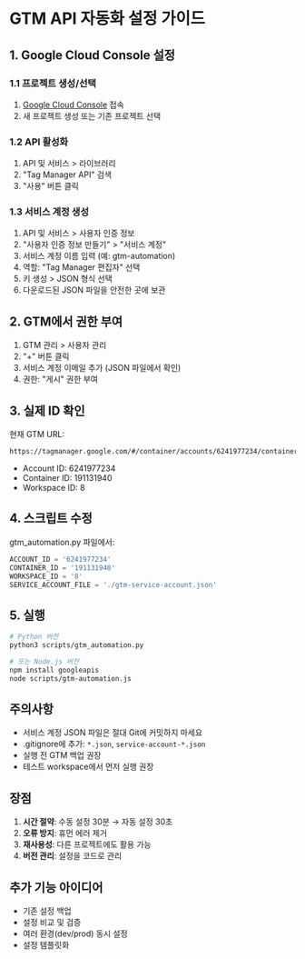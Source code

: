 # GTM API 자동화 설정 가이드

## 1. Google Cloud Console 설정

### 1.1 프로젝트 생성/선택
1. [Google Cloud Console](https://console.cloud.google.com) 접속
2. 새 프로젝트 생성 또는 기존 프로젝트 선택

### 1.2 API 활성화
1. API 및 서비스 > 라이브러리
2. "Tag Manager API" 검색
3. "사용" 버튼 클릭

### 1.3 서비스 계정 생성
1. API 및 서비스 > 사용자 인증 정보
2. "사용자 인증 정보 만들기" > "서비스 계정"
3. 서비스 계정 이름 입력 (예: gtm-automation)
4. 역할: "Tag Manager 편집자" 선택
5. 키 생성 > JSON 형식 선택
6. 다운로드된 JSON 파일을 안전한 곳에 보관

## 2. GTM에서 권한 부여

1. GTM 관리 > 사용자 관리
2. "+" 버튼 클릭
3. 서비스 계정 이메일 추가 (JSON 파일에서 확인)
4. 권한: "게시" 권한 부여

## 3. 실제 ID 확인

현재 GTM URL:
```
https://tagmanager.google.com/#/container/accounts/6241977234/containers/191131940/workspaces/8
```

- Account ID: 6241977234
- Container ID: 191131940
- Workspace ID: 8

## 4. 스크립트 수정

gtm_automation.py 파일에서:
```python
ACCOUNT_ID = '6241977234'
CONTAINER_ID = '191131940'  
WORKSPACE_ID = '8'
SERVICE_ACCOUNT_FILE = './gtm-service-account.json'
```

## 5. 실행

```bash
# Python 버전
python3 scripts/gtm_automation.py

# 또는 Node.js 버전
npm install googleapis
node scripts/gtm-automation.js
```

## 주의사항

- 서비스 계정 JSON 파일은 절대 Git에 커밋하지 마세요
- .gitignore에 추가: `*.json`, `service-account-*.json`
- 실행 전 GTM 백업 권장
- 테스트 workspace에서 먼저 실행 권장

## 장점

1. **시간 절약**: 수동 설정 30분 → 자동 설정 30초
2. **오류 방지**: 휴먼 에러 제거
3. **재사용성**: 다른 프로젝트에도 활용 가능
4. **버전 관리**: 설정을 코드로 관리

## 추가 기능 아이디어

- 기존 설정 백업
- 설정 비교 및 검증
- 여러 환경(dev/prod) 동시 설정
- 설정 템플릿화
